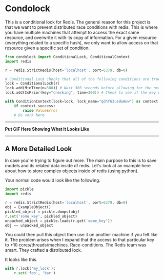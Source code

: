 # Condolock

This is a conditional lock for Redis. The general reason for this project is that we want to prevent distributed race conditions with redis. This is where you have multiple machines that attempt to access the exact same resource, and overwrite it with its copy of information. For a given resource (everything related to a specific hash), we only want to allow access on that resource given a specific set of condition.


```py
from condolock import ConditionalLock, ConditionalContext
import redis

r = redis.StrictRedis(host='localhost', port=6379, db=0)

# Conditional Lock checks that all of the following conditions are true before allowing usage
lock = ConditionalLock(r)
lock.add(MinTime(n=300)) # Wait 300 seconds before allowing for the next update
lock.add(IsPrior(key="checking", time=300)) # Check to see if the key was worked on in a given amount of time, and that it was true.

with ConditionContext(lock=lock, lock_name="qdhfG3usduAuw") as context:
    if context.success:
        raise ValueError
    # Do work here
```


---

**Put GIF Here Showing What It Looks Like**

---


## A More Detailed Look

In case you're trying to figure out more. The main purpose to this is to save models and its related data inside of redis. Let's look at an example here about how to store complex objects inside of redis (using python).
 
Your normal code would look like the following.
```py
import pickle
import redis

r = redis.StrictRedis(host='localhost', port=6379, db=0)
obj = ExampleObject()
pickled_object = pickle.dumps(obj)
r.set('some_key', pickled_object)
unpacked_object = pickle.loads(r.get('some_key'))
obj == unpacked_object
```

You could then pull this object then use it on another machine if you felt like it. The problem arises when I expand that the access to that particular key to +10 cores/threads/machines. Race-conditions. The Redis team was smart. They crafted a distributed lock. 

It looks like this.
```py
with r.lock('my_lock'):
    r.set('foo', 'bar')
```

